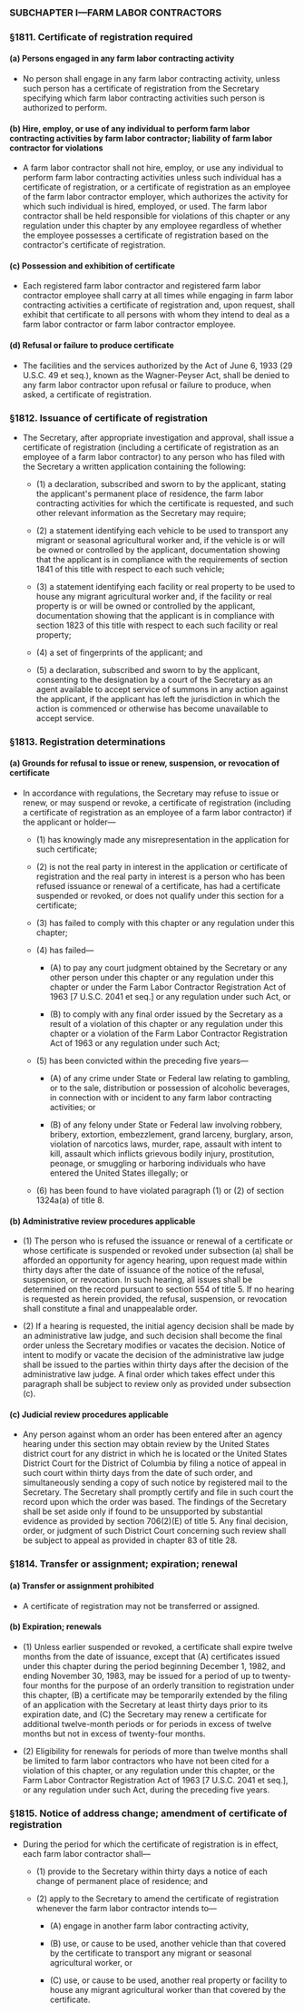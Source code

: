 ### SUBCHAPTER I—FARM LABOR CONTRACTORS

### §1811. Certificate of registration required
#### (a) Persons engaged in any farm labor contracting activity
* No person shall engage in any farm labor contracting activity, unless such person has a certificate of registration from the Secretary specifying which farm labor contracting activities such person is authorized to perform.

#### (b) Hire, employ, or use of any individual to perform farm labor contracting activities by farm labor contractor; liability of farm labor contractor for violations
* A farm labor contractor shall not hire, employ, or use any individual to perform farm labor contracting activities unless such individual has a certificate of registration, or a certificate of registration as an employee of the farm labor contractor employer, which authorizes the activity for which such individual is hired, employed, or used. The farm labor contractor shall be held responsible for violations of this chapter or any regulation under this chapter by any employee regardless of whether the employee possesses a certificate of registration based on the contractor's certificate of registration.

#### (c) Possession and exhibition of certificate
* Each registered farm labor contractor and registered farm labor contractor employee shall carry at all times while engaging in farm labor contracting activities a certificate of registration and, upon request, shall exhibit that certificate to all persons with whom they intend to deal as a farm labor contractor or farm labor contractor employee.

#### (d) Refusal or failure to produce certificate
* The facilities and the services authorized by the Act of June 6, 1933 (29 U.S.C. 49 et seq.), known as the Wagner-Peyser Act, shall be denied to any farm labor contractor upon refusal or failure to produce, when asked, a certificate of registration.

### §1812. Issuance of certificate of registration
* The Secretary, after appropriate investigation and approval, shall issue a certificate of registration (including a certificate of registration as an employee of a farm labor contractor) to any person who has filed with the Secretary a written application containing the following:

  * (1) a declaration, subscribed and sworn to by the applicant, stating the applicant's permanent place of residence, the farm labor contracting activities for which the certificate is requested, and such other relevant information as the Secretary may require;

  * (2) a statement identifying each vehicle to be used to transport any migrant or seasonal agricultural worker and, if the vehicle is or will be owned or controlled by the applicant, documentation showing that the applicant is in compliance with the requirements of section 1841 of this title with respect to each such vehicle;

  * (3) a statement identifying each facility or real property to be used to house any migrant agricultural worker and, if the facility or real property is or will be owned or controlled by the applicant, documentation showing that the applicant is in compliance with section 1823 of this title with respect to each such facility or real property;

  * (4) a set of fingerprints of the applicant; and

  * (5) a declaration, subscribed and sworn to by the applicant, consenting to the designation by a court of the Secretary as an agent available to accept service of summons in any action against the applicant, if the applicant has left the jurisdiction in which the action is commenced or otherwise has become unavailable to accept service.

### §1813. Registration determinations
#### (a) Grounds for refusal to issue or renew, suspension, or revocation of certificate
* In accordance with regulations, the Secretary may refuse to issue or renew, or may suspend or revoke, a certificate of registration (including a certificate of registration as an employee of a farm labor contractor) if the applicant or holder—

  * (1) has knowingly made any misrepresentation in the application for such certificate;

  * (2) is not the real party in interest in the application or certificate of registration and the real party in interest is a person who has been refused issuance or renewal of a certificate, has had a certificate suspended or revoked, or does not qualify under this section for a certificate;

  * (3) has failed to comply with this chapter or any regulation under this chapter;

  * (4) has failed—

    * (A) to pay any court judgment obtained by the Secretary or any other person under this chapter or any regulation under this chapter or under the Farm Labor Contractor Registration Act of 1963 [7 U.S.C. 2041 et seq.] or any regulation under such Act, or

    * (B) to comply with any final order issued by the Secretary as a result of a violation of this chapter or any regulation under this chapter or a violation of the Farm Labor Contractor Registration Act of 1963 or any regulation under such Act;


  * (5) has been convicted within the preceding five years—

    * (A) of any crime under State or Federal law relating to gambling, or to the sale, distribution or possession of alcoholic beverages, in connection with or incident to any farm labor contracting activities; or

    * (B) of any felony under State or Federal law involving robbery, bribery, extortion, embezzlement, grand larceny, burglary, arson, violation of narcotics laws, murder, rape, assault with intent to kill, assault which inflicts grievous bodily injury, prostitution, peonage, or smuggling or harboring individuals who have entered the United States illegally; or


  * (6) has been found to have violated paragraph (1) or (2) of section 1324a(a) of title 8.

#### (b) Administrative review procedures applicable
* (1) The person who is refused the issuance or renewal of a certificate or whose certificate is suspended or revoked under subsection (a) shall be afforded an opportunity for agency hearing, upon request made within thirty days after the date of issuance of the notice of the refusal, suspension, or revocation. In such hearing, all issues shall be determined on the record pursuant to section 554 of title 5. If no hearing is requested as herein provided, the refusal, suspension, or revocation shall constitute a final and unappealable order.

* (2) If a hearing is requested, the initial agency decision shall be made by an administrative law judge, and such decision shall become the final order unless the Secretary modifies or vacates the decision. Notice of intent to modify or vacate the decision of the administrative law judge shall be issued to the parties within thirty days after the decision of the administrative law judge. A final order which takes effect under this paragraph shall be subject to review only as provided under subsection (c).

#### (c) Judicial review procedures applicable
* Any person against whom an order has been entered after an agency hearing under this section may obtain review by the United States district court for any district in which he is located or the United States District Court for the District of Columbia by filing a notice of appeal in such court within thirty days from the date of such order, and simultaneously sending a copy of such notice by registered mail to the Secretary. The Secretary shall promptly certify and file in such court the record upon which the order was based. The findings of the Secretary shall be set aside only if found to be unsupported by substantial evidence as provided by section 706(2)(E) of title 5. Any final decision, order, or judgment of such District Court concerning such review shall be subject to appeal as provided in chapter 83 of title 28.

### §1814. Transfer or assignment; expiration; renewal
#### (a) Transfer or assignment prohibited
* A certificate of registration may not be transferred or assigned.

#### (b) Expiration; renewals
* (1) Unless earlier suspended or revoked, a certificate shall expire twelve months from the date of issuance, except that (A) certificates issued under this chapter during the period beginning December 1, 1982, and ending November 30, 1983, may be issued for a period of up to twenty-four months for the purpose of an orderly transition to registration under this chapter, (B) a certificate may be temporarily extended by the filing of an application with the Secretary at least thirty days prior to its expiration date, and (C) the Secretary may renew a certificate for additional twelve-month periods or for periods in excess of twelve months but not in excess of twenty-four months.

* (2) Eligibility for renewals for periods of more than twelve months shall be limited to farm labor contractors who have not been cited for a violation of this chapter, or any regulation under this chapter, or the Farm Labor Contractor Registration Act of 1963 [7 U.S.C. 2041 et seq.], or any regulation under such Act, during the preceding five years.

### §1815. Notice of address change; amendment of certificate of registration
* During the period for which the certificate of registration is in effect, each farm labor contractor shall—

  * (1) provide to the Secretary within thirty days a notice of each change of permanent place of residence; and

  * (2) apply to the Secretary to amend the certificate of registration whenever the farm labor contractor intends to—

    * (A) engage in another farm labor contracting activity,

    * (B) use, or cause to be used, another vehicle than that covered by the certificate to transport any migrant or seasonal agricultural worker, or

    * (C) use, or cause to be used, another real property or facility to house any migrant agricultural worker than that covered by the certificate.
